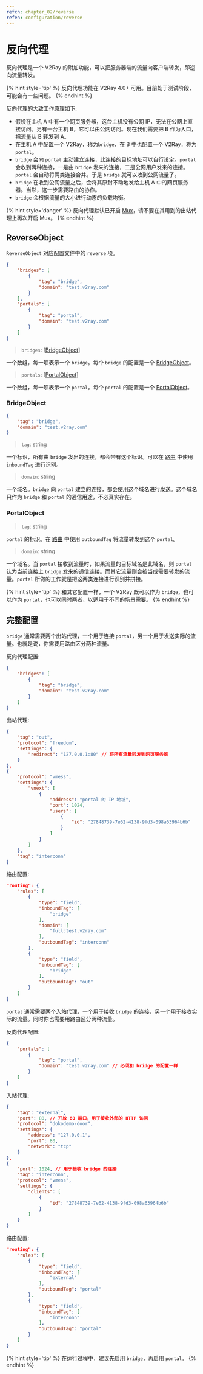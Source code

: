 ```yaml
---
refcn: chapter_02/reverse
refen: configuration/reverse
---
```


# 反向代理

反向代理是一个 V2Ray 的附加功能，可以把服务器端的流量向客户端转发，即逆向流量转发。

{% hint style='tip' %}
反向代理功能在 V2Ray 4.0+ 可用。目前处于测试阶段，可能会有一些问题。
{% endhint %}

反向代理的大致工作原理如下:

* 假设在主机 A 中有一个网页服务器，这台主机没有公网 IP，无法在公网上直接访问。另有一台主机 B，它可以由公网访问。现在我们需要把 B 作为入口，把流量从 B 转发到 A。
* 在主机 A 中配置一个 V2Ray，称为`bridge`，在 B 中也配置一个 V2Ray，称为 `portal`。
* `bridge` 会向 `portal` 主动建立连接，此连接的目标地址可以自行设定。`portal` 会收到两种连接，一是由 `bridge` 发来的连接，二是公网用户发来的连接。`portal` 会自动将两类连接合并。于是 `bridge` 就可以收到公网流量了。
* `bridge` 在收到公网流量之后，会将其原封不动地发给主机 A 中的网页服务器。当然，这一步需要路由的协作。
* `bridge` 会根据流量的大小进行动态的负载均衡。

{% hint style='danger' %}
反向代理默认已开启 [Mux](mux.md)，请不要在其用到的出站代理上再次开启 Mux。
{% endhint %}

## ReverseObject

`ReverseObject` 对应配置文件中的 `reverse` 项。

```json
{
    "bridges": [
        {
            "tag": "bridge",
            "domain": "test.v2ray.com"
        }
    ],
    "portals": [
        {
            "tag": "portal",
            "domain": "test.v2ray.com"
        }
    ]
}
```

> `bridges`: \[[BridgeObject](bridgeobject)\]

一个数组，每一项表示一个 `bridge`。每个 `bridge` 的配置是一个 [BridgeObject](bridgeobject)。

> `portals`: \[[PortalObject](portalobject)\]

一个数组，每一项表示一个 `portal`。每个 `portal` 的配置是一个 [PortalObject](bridgeobject)。

### BridgeObject

```json
{
    "tag": "bridge",
    "domain": "test.v2ray.com"
}
```

> `tag`: string

一个标识，所有由 `bridge` 发出的连接，都会带有这个标识。可以在 [路由](03_routing.md) 中使用 `inboundTag` 进行识别。

> `domain`: string

一个域名。`bridge` 向 `portal` 建立的连接，都会使用这个域名进行发送。这个域名只作为 `bridge` 和 `portal` 的通信用途，不必真实存在。

### PortalObject

> `tag`: string

`portal` 的标识。在 [路由](03_routing.md) 中使用 `outboundTag` 将流量转发到这个 `portal`。

> `domain`: string

一个域名。当 `portal` 接收到流量时，如果流量的目标域名是此域名，则 `portal` 认为当前连接上 `bridge` 发来的通信连接。而其它流量则会被当成需要转发的流量。`portal` 所做的工作就是把这两类连接进行识别并拼接。

{% hint style='tip' %}
和其它配置一样，一个 V2Ray 既可以作为 `bridge`，也可以作为 `portal`，也可以同时两者，以适用于不同的场景需要。
{% endhint %}

## 完整配置

`bridge` 通常需要两个出站代理，一个用于连接 `portal`，另一个用于发送实际的流量。也就是说，你需要用路由区分两种流量。

反向代理配置:

```json
{
    "bridges": [
        {
            "tag": "bridge",
            "domain": "test.v2ray.com"
        }
    ]
}
```

出站代理:

```json
{
    "tag": "out",
    "protocol": "freedom",
    "settings": {
        "redirect": "127.0.0.1:80" // 将所有流量转发到网页服务器
    }
},
{
    "protocol": "vmess",
    "settings": {
        "vnext": [
            {
                "address": "portal 的 IP 地址",
                "port": 1024,
                "users": [
                    {
                        "id": "27848739-7e62-4138-9fd3-098a63964b6b"
                    }
                ]
            }
        ]
    },
    "tag": "interconn"
}
```

路由配置:

```json
"routing": {
    "rules": [
        {
            "type": "field",
            "inboundTag": [
                "bridge"
            ],
            "domain": [
                "full:test.v2ray.com"
            ],
            "outboundTag": "interconn"
        },
        {
            "type": "field",
            "inboundTag": [
                "bridge"
            ],
            "outboundTag": "out"
        }
    ]
}
```

`portal` 通常需要两个入站代理，一个用于接收 `bridge` 的连接，另一个用于接收实际的流量。同时你也需要用路由区分两种流量。

反向代理配置:

```json
{
    "portals": [
        {
            "tag": "portal",
            "domain": "test.v2ray.com" // 必须和 bridge 的配置一样
        }
    ]
}
```

入站代理:

```json
{
    "tag": "external",
    "port": 80, // 开放 80 端口，用于接收外部的 HTTP 访问
    "protocol": "dokodemo-door",
    "settings": {
        "address": "127.0.0.1",
        "port": 80,
        "network": "tcp"
    }
},
{
    "port": 1024, // 用于接收 bridge 的连接
    "tag": "interconn",
    "protocol": "vmess",
    "settings": {
        "clients": [
            {
                "id": "27848739-7e62-4138-9fd3-098a63964b6b"
            }
        ]
    }
}
```

路由配置:

```json
"routing": {
    "rules": [
        {
            "type": "field",
            "inboundTag": [
                "external"
            ],
            "outboundTag": "portal"
        },
        {
            "type": "field",
            "inboundTag": [
                "interconn"
            ],
            "outboundTag": "portal"
        }
    ]
}
```

{% hint style='tip' %}
在运行过程中，建议先启用 `bridge`，再启用 `portal`。
{% endhint %}
